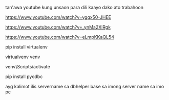 tan'awa youtube kung unsaon para dili kaayo dako ato trabahoon

https://www.youtube.com/watch?v=ygqx50-JHEE

https://www.youtube.com/watch?v=_ynMa2XlRgk

https://www.youtube.com/watch?v=eLmpKKaQL54

pip install virtualenv

virtualvenv venv

venv\Scripts\activate

pip install pyodbc

ayg kalimot ilis servername sa dbhelper base sa imong server name sa imo pc 
